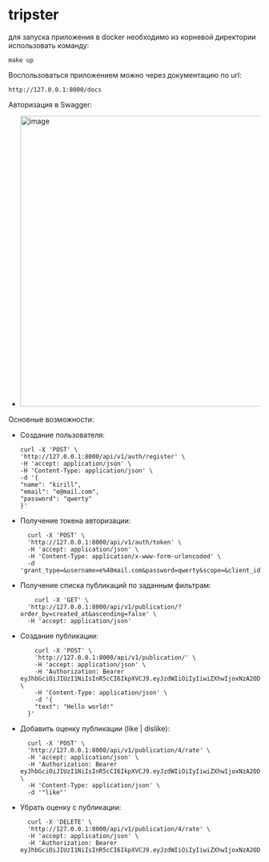 # tripster

для запуска приложения в docker необходимо из корневой директории использовать команду:

    make up

Воспользоваться приложением можно через документацию по url:

    http://127.0.0.1:8000/docs

Авторизация в Swagger:

-  <img width="580" alt="image" src="https://github.com/TootyBooty/tripster/assets/96263024/5ab25b5e-7fe1-4831-aad2-f47dc4da3817">


Основные возможности:
  - Создание пользователя:
    
        curl -X 'POST' \
        'http://127.0.0.1:8000/api/v1/auth/register' \
        -H 'accept: application/json' \
        -H 'Content-Type: application/json' \
        -d '{
        "name": "kirill",
        "email": "e@mail.com",
        "password": "qwerty"
        }'

  - Получение токена авторизации:
   
          curl -X 'POST' \
          'http://127.0.0.1:8000/api/v1/auth/token' \
          -H 'accept: application/json' \
          -H 'Content-Type: application/x-www-form-urlencoded' \
          -d 'grant_type=&username=e%40mail.com&password=qwerty&scope=&client_id=&client_secret='

  - Получение списка публикаций по заданным фильтрам:
   
            curl -X 'GET' \
          'http://127.0.0.1:8000/api/v1/publication/?order_by=created_at&ascending=false' \
          -H 'accept: application/json'

  - Создание публикации:
   
            curl -X 'POST' \
            'http://127.0.0.1:8000/api/v1/publication/' \
            -H 'accept: application/json' \
            -H 'Authorization: Bearer eyJhbGciOiJIUzI1NiIsInR5cCI6IkpXVCJ9.eyJzdWIiOiIyIiwiZXhwIjoxNzA2ODk0MTA3fQ.pMxmHBcOFBXzDNmbrcS5SLZhHYBry9OQV8hfkmU7TuM' \
            -H 'Content-Type: application/json' \
            -d '{
            "text": "Hello world!"
          }'

  - Добавить оценку публикации (like | dislike):
   
          curl -X 'POST' \
          'http://127.0.0.1:8000/api/v1/publication/4/rate' \
          -H 'accept: application/json' \
          -H 'Authorization: Bearer eyJhbGciOiJIUzI1NiIsInR5cCI6IkpXVCJ9.eyJzdWIiOiIyIiwiZXhwIjoxNzA2ODk0MTA3fQ.pMxmHBcOFBXzDNmbrcS5SLZhHYBry9OQV8hfkmU7TuM' \
          -H 'Content-Type: application/json' \
          -d '"like"'


  - Убрать оценку с публикации:
   
          curl -X 'DELETE' \
          'http://127.0.0.1:8000/api/v1/publication/4/rate' \
          -H 'accept: application/json' \
          -H 'Authorization: Bearer eyJhbGciOiJIUzI1NiIsInR5cCI6IkpXVCJ9.eyJzdWIiOiIyIiwiZXhwIjoxNzA2ODk0MTA3fQ.pMxmHBcOFBXzDNmbrcS5SLZhHYBry9OQV8hfkmU7TuM'
      

